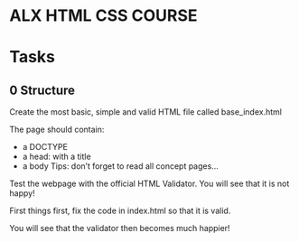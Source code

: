 # ALX HTML CSS COURSE
# Tasks
## 0 Structure
Create the most basic, simple and valid HTML file called base_index.html

The page should contain:

* a DOCTYPE
* a head: 
    with a title
* a body
Tips: don’t forget to read all concept pages…

Test the webpage with the official HTML Validator. You will see that it is not happy!

First things first, fix the code in index.html so that it is valid.

You will see that the validator then becomes much happier!